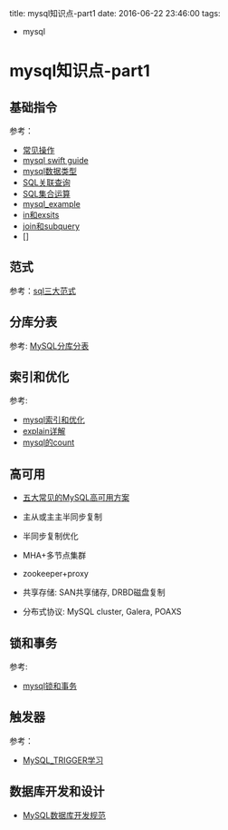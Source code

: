 title: mysql知识点-part1
date: 2016-06-22 23:46:00
tags:
- mysql


# mysql知识点-part1

## 基础指令

参考：

* [常见操作](mysql-common-cmd.md)
* [mysql swift guide](mysql-swift-guide.md)
* [mysql数据类型](mysql数据类型.md)
* [SQL关联查询](mysql-join.md)
* [SQL集合运算](sql-combine.md)
* [mysql_example](mysql_example.md)
* [in和exsits](mysql_in_and_exsits.md)
* [join和subquery](join_and_subquery.md)
* []

## 范式

参考：[sql三大范式](sql三大范式.md)

## 分库分表

参考: [MySQL分库分表](mysql分库分表.md)

## 索引和优化

参考: 

* [mysql索引和优化](mysql索引和优化.md)
* [explain详解](explain详解.md)
* [mysql的count](mysql的count.md)


## 高可用

* [五大常见的MySQL高可用方案](https://zhuanlan.zhihu.com/p/25960208)

 * 主从或主主半同步复制
 * 半同步复制优化
 * MHA+多节点集群
 * zookeeper+proxy
 * 共享存储: SAN共享储存, DRBD磁盘复制
  * 分布式协议: MySQL cluster, Galera, POAXS

## 锁和事务

参考: 

* [mysql锁和事务](mysql锁和事务.md)

## 触发器

参考：

* [MySQL_TRIGGER学习](MySQL_TRIGGER学习.md)

## 数据库开发和设计

* [MySQL数据库开发规范](MySQL数据库开发规范.md)



